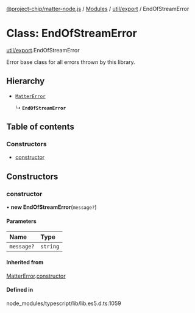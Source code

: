 [@project-chip/matter-node.js](../README.md) / [Modules](../modules.md) / [util/export](../modules/util_export.md) / EndOfStreamError

# Class: EndOfStreamError

[util/export](../modules/util_export.md).EndOfStreamError

Error base class for all errors thrown by this library.

## Hierarchy

- [`MatterError`](exports_common.MatterError.md)

  ↳ **`EndOfStreamError`**

## Table of contents

### Constructors

- [constructor](util_export.EndOfStreamError.md#constructor)

## Constructors

### constructor

• **new EndOfStreamError**(`message?`)

#### Parameters

| Name | Type |
| :------ | :------ |
| `message?` | `string` |

#### Inherited from

[MatterError](exports_common.MatterError.md).[constructor](exports_common.MatterError.md#constructor)

#### Defined in

node_modules/typescript/lib/lib.es5.d.ts:1059

